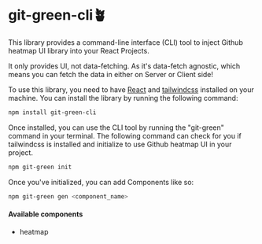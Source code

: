 # git-green-cli🪴

This library provides a command-line interface (CLI) tool to inject Github heatmap UI library into your React Projects.

It only provides UI, not data-fetching.
As it's data-fetch agnostic, which means you can fetch the data in either on Server or Client side!

To use this library, you need to have [React](https://react.dev/) and [tailwindcss](https://tailwindcss.com/) installed on your machine.
You can install the library by running the following command:

```bash
npm install git-green-cli
```

Once installed, you can use the CLI tool by running the "git-green" command in your terminal.
The following command can check for you if tailwindcss is installed and initialize to use Github heatmap UI in your project.

```bash
npm git-green init
```

Once you've initialized, you can add Components like so:

```bash
npm git-green gen <component_name>
```

#### Available components

- heatmap
